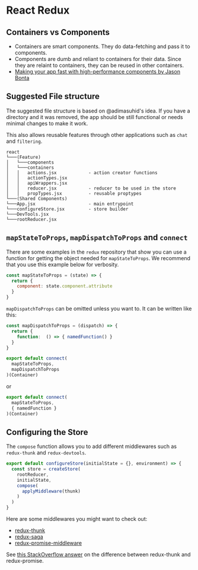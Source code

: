 # React Redux

## Containers vs Components
- Containers are smart components. They do data-fetching and pass it to components.
- Components are dumb and reliant to containers for their data. Since they are relaint to containers, they can be reused in other containers.
- [Making your app fast with high-performance components by Jason Bonta](https://youtu.be/KYzlpRvWZ6c?t=22m49s)

## Suggested File structure

The suggested file structure is based on @adimasuhid's idea. If you have a directory and it was removed, the app should be still functional or needs minimal changes to make it work.

This also allows reusable features through other applications such as `chat` and `filtering`.

```
react
└───(Feature)
│   └───components
│   └───containers
│   │   actions.jsx            - action creator functions
│   │   actionTypes.jsx
│   │   apiWrappers.jsx
│   │   reducer.jsx            - reducer to be used in the store
│   │   propTypes.jsx          - reusable proptypes
└───(Shared Components)
└───App.jsx                    - main entrypoint
└───configureStore.jsx         - store builder
└───DevTools.jsx
└───rootReducer.jsx
```

## `mapStateToProps`, `mapDispatchToProps` and `connect`

There are some examples in the `redux` repository that show you can use a function for getting the object needed for `mapStateToProps`. We recommend that you use this example below for verbosity.

```js
const mapStateToProps = (state) => {
  return {
    component: state.component.attribute
  }
}
```

`mapDispatchToProps` can be omitted unless you want to.  It can be written like this:

```js
const mapDispatchToProps = (dispatch) => {
  return {
    function:  () => { namedFunction() }
  }
}

export default connect(
  mapStateToProps,
  mapDispatchToProps
)(Container)
```

or

```js
export default connect(
  mapStateToProps,
  { namedFunction }
)(Container)
```

## Configuring the Store

The `compose` function allows you to add different middlewares such as `redux-thunk` and `redux-devtools`.

```js
export default configureStore(initialState = {}, environment) => {
  const store = createStore(
    rootReducer,
    initialState,
    compose(
      applyMiddleware(thunk)
    )
  )
}
```

Here are some middlewares you might want to check out:
- [redux-thunk](https://github.com/gaearon/redux-thunk)
- [redux-saga](https://github.com/yelouafi/redux-saga)
- [redux-promise-middleware](https://github.com/pburtchaell/redux-promise-middleware)

See [this StackOverflow answer](http://stackoverflow.com/questions/36577510/what-is-the-difference-between-redux-thunk-and-redux-promise) on the difference between redux-thunk and redux-promise.
